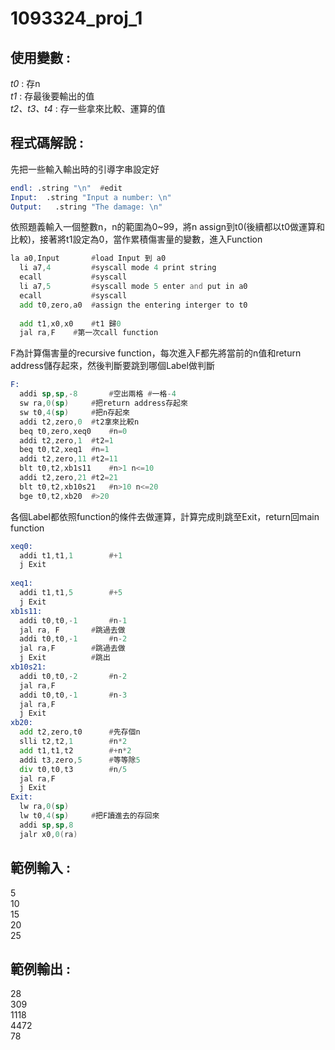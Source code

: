 # 1093324_proj_1

## 使用變數 :
  _t0_ : 存n\
  _t1_ : 存最後要輸出的值\
  _t2、t3、t4_ : 存一些拿來比較、運算的值
## 程式碼解說 :
  先把一些輸入輸出時的引導字串設定好
  ```asm
  endl:	.string "\n"  #edit
  Input:  .string "Input a number: \n"
  Output:	.string "The damage: \n"
  ```
  依照題義輸入一個整數n，n的範圍為0~99，將n assign到t0(後續都以t0做運算和比較)，接著將t1設定為0，當作累積傷害量的變數，進入Function
  ```asm
  la a0,Input       #load Input 到 a0
	li a7,4         #syscall mode 4 print string
	ecall           #syscall
	li a7,5         #syscall mode 5 enter and put in a0
	ecall           #syscall
	add t0,zero,a0  #assign the entering interger to t0
	
	add t1,x0,x0	#t1 歸0
	jal ra,F	#第一次call function
  ```
  F為計算傷害量的recursive function，每次進入F都先將當前的n值和return address儲存起來，然後判斷要跳到哪個Label做判斷
  ```asm
  F:
	addi sp,sp,-8		#空出兩格 #一格-4
	sw ra,0(sp)		#把return address存起來
	sw t0,4(sp)		#把n存起來
	addi t2,zero,0	#t2拿來比較n
	beq t0,zero,xeq0	#n=0
	addi t2,zero,1	#t2=1
	beq t0,t2,xeq1	#n=1
	addi t2,zero,11	#t2=11
	blt t0,t2,xb1s11	#n>1 n<=10
	addi t2,zero,21	#t2=21
	blt t0,t2,xb10s21	#n>10 n<=20
	bge t0,t2,xb20	#>20
  ```
  各個Label都依照function的條件去做運算，計算完成則跳至Exit，return回main function
  ```asm
  xeq0:	
	addi t1,t1,1		#+1
	j Exit
	
  xeq1:
	addi t1,t1,5		#+5
	j Exit
  xb1s11:
	addi t0,t0,-1		#n-1
	jal ra, F		#跳過去做
	addi t0,t0,-1		#n-2
	jal ra,F		#跳過去做
	j Exit			#跳出
  xb10s21:
	addi t0,t0,-2		#n-2
	jal ra,F
	addi t0,t0,-1		#n-3
	jal ra,F
	j Exit
  xb20:
	add t2,zero,t0		#先存個n
	slli t2,t2,1		#n*2
	add t1,t1,t2		#+n*2
	addi t3,zero,5		#等等除5
	div t0,t0,t3		#n/5
	jal ra,F
	j Exit
  Exit:
	lw ra,0(sp)
	lw t0,4(sp)		#把F讀進去的存回來
	addi sp,sp,8
	jalr x0,0(ra)
  ```
## 範例輸入 :
  5\
  10\
  15\
  20\
  25
## 範例輸出 :
  28\
  309\
  1118\
  4472\
  78


